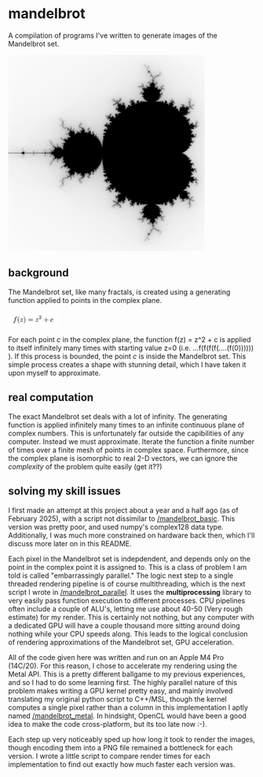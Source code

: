 # mandelbrot
A compilation of programs I've written to generate images of the Mandelbrot set. 

<img src="https://raw.githubusercontent.com/yilmaz-kaan/mandelbrot/main/images/mandelbrot_metal_inv.png" width="400">

## background
The Mandelbrot set, like many fractals, is created using a generating function applied to points in the complex plane.

<img src="https://raw.githubusercontent.com/yilmaz-kaan/mandelbrot/main/images/gen_func.png" width="100" class="center">

For each point *c* in the complex plane, the function f(z) = z^2 + c is applied to itself infinitely many times with starting value z=0 (i.e. ...f(f(f(f(....(f(0)))))) ). If this process is bounded, the point *c* is inside the Mandelbrot set. This simple process creates a shape with stunning detail, which I have taken it upon myself to approximate.

## real computation
The exact Mandelbrot set deals with a lot of infinity. The generating function is applied infinitely many times to an infinite continuous plane of complex numbers. This is unfortunately far outside the capibilities of any computer. Instead we must approximate. Iterate the function a finite number of times over a finite mesh of points in complex space. Furthermore, since the complex plane is isomorphic to real 2-D vectors, we can ignore the *complexity* of the problem quite easily (get it??) 

## solving my skill issues
I first made an attempt at this project about a year and a half ago (as of February 2025), with a script not dissimilar to [/mandelbrot_basic](/scripts/mandelbrot_basic.py). This version was pretty poor, and used numpy's complex128 data type. Additionally, I was much more constrained on hardware back then, which I'll discuss more later on in this README.

Each pixel in the Mandelbrot set is indepdendent, and depends only on the point in the complex point it is assigned to. This is a class of problem I am told is called "embarrassingly parallel." The logic next step to a single threaded rendering pipeline is of course multithreading, which is the next script I wrote in [/mandelbrot_parallel](/scripts/mandelbrot_parallel.py). It uses the **multiprocessing** library to very easily pass function execution to different processes. CPU pipelines often include a couple of ALU's, letting me use about 40-50 (Very rough estimate) for my render. This is certainly not nothing, but any computer with a dedicated GPU will have a couple thousand more sitting around doing nothing while your CPU speeds along. This leads to the logical conclusion of rendering approximations of the Mandelbrot set, GPU acceleration. 

All of the code given here was written and run on an Apple M4 Pro (14C/20). For this reason, I chose to accelerate my rendering using the Metal API. This is a pretty different ballgame to my previous experiences, and so I had to do some learning first. The highly parallel nature of this problem makes writing a GPU kernel pretty easy, and mainly involved translating my original python script to C++/MSL, though the kernel computes a single pixel rather than a column in this implementation I aptly named [/mandelbrot_metal](/scripts/mandelbrot_metal.py). In hindsight, OpenCL would have been a good idea to make the code cross-platform, but its too late now :-). 

Each step up very noticeably sped up how long it took to render the images, though encoding them into a PNG file remained a bottleneck for each version. I wrote a little script to compare render times for each implementation to find out exactly how much faster each version was.


